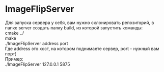 # ImageFlipServer
Для запуска сервера у себя, вам нужно склонировать репозиторий, в папке server создать папку build, из которой запустить команды: <br />
cmake ../ <br />
make <br />
./ImageFlipServer address port <br />
Где address это хост, на котором поднимаете сервер, port - нужный вам порт) <br />
Пример: <br />
./ImageFlipServer 127.0.0.1 5875 <br />
